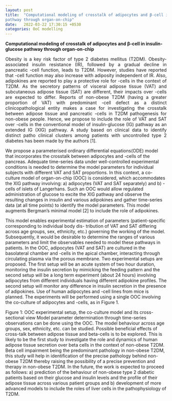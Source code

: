 ```yaml
---
layout: post
title:  "Computational modeling of crosstalk of adipocytes and β-cell in insulin-glucose
pathway through organ-on-chip"
date:   2022-03-22 17:30:15 +0530
categories: OoC modelling
---
```


**Computational modeling of crosstalk of adipocytes and β-cell in insulin-glucose
pathway through organ-on-chip**
<p style="text-align:justify">Obesity is a key risk factor of type 2 diabetes mellitus (T2DM). Obesity-associated insulin resistance (IR), followed
by a gradual decline in pancreatic -cell function, leads to T2DM. However, studies have reported that -cell function
may also increase with adiposity independent of IR. Also, adipokines are reported to play a protective role for -cells
in the context of T2DM. As the secretory patterns of visceral adipose tissue (VAT) and subcutaneous adipose tissue
(SAT) are different, their impacts over -cells are expected to differ. Reports of non-obese T2DM (having a greater
proportion of VAT) with predominant -cell defect as a distinct clinicopathological entity makes a case for investigating
the crosstalk between adipose tissue and pancreatic -cells in T2DM pathogenesis for non-obese people. Hence, we
propose to include the role of VAT and SAT over -cells in the conventional model of insulin-glucose (IG) pathway
as an extended IG (XIG) pathway. A study based on clinical data to identify distinct patho clinical clusters among
patients with uncontrolled type 2 diabetes has been made by the authors [1].

We propose a parameterised ordinary differential equations(ODE) model that incorporates the crosstalk between
adipocytes and -cells of the pancreas. Adequate time-series data under well-controlled experimental conditions is
needed to determine the model parameters for individual subjects with different VAT and SAT proportions. In this
context, a co-culture model of organ-on-chip (OOC) is considered, which accommodates the XIG pathway involving:
a) adipocytes (VAT and SAT separately) and b) -cells of islets of Langerhans. Such an OOC would allow regulated
administration of glucose to excite the XIG pathway and observe the resulting changes in insulin and various adipokines
and gather time-series data (at all time points) to identify the model parameters. This model augments Bergman’s
minimal model [2] to include the role of adipokines.

This model enables experimental estimation of parameters (patient-specific corresponding to individual body dis-
tribution of VAT and SAT differing across age groups, sex, ethnicity, etc.) governing the working of the model.
Subsequently, it would be desirable to determine the ranges of various parameters and limit the observables needed to
model these pathways in patients. In the OOC, adipocytes (VAT and SAT) are cultured in the basolateral chamber
and -cells in the apical chamber, interacting through circulating plasma via the porous membrane. Two experimental
setups are proposed. The first setup will be an acute system of two hour duration, monitoring the insulin secretion
by mimicking the feeding pattern and the second setup will be a long term experiment (about 24 hours) involving
adipocytes from different individuals having different adipokine profiles. The second setup will monitor any difference
in insulin secretion in the presence of adipokines. Use of human adipocytes and -cell lines from mice is planned. The
experiments will be performed using a single OOC involving the co-culture of adipocytes and -cells, as in Figure 1.

Figure 1: OOC experimental setup, the co-culture model and its cross-sectional view Model parameter determination
through time-series observations can be done using the OOC. The model behaviour across age groups, sex, ethnicity,
etc. can be studied. Possible beneficial effects of cross-talk between adipose tissue and beta-cells is to be explored.
This is likely to be the first study to investigate the role and dynamics of human adipose tissue secretion over beta
cells in the context of non-obese T2DM. Beta cell impairment being the predominant pathology in non-obese T2DM,
this study will help in identification of the precise pathology behind non-obese T2DM thereby raising the possibility
of a precise prevention and therapy in non-obese T2DM. In the future, the work is expected to proceed as follows:
a) prediction of the behaviour of non-obese type 2 diabetic patients based on their glucose and insulin levels and the
profile of their adipose tissue across various patient groups and b) development of more advanced models to include
the roles of liver cells in the pathophysiology of T2DM.
</p>

